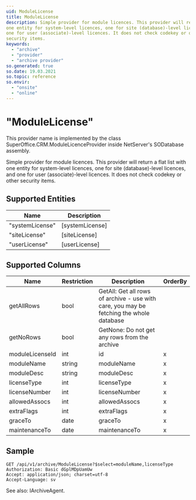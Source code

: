 ```yaml
---
uid: ModuleLicense
title: ModuleLicense
description: Simple provider for module licences. This provider will return a flat list with
one entity for system-level licences, one for site (database)-level licences, and
one for user (associate)-level licences. It does not check codekey or other
security items.
keywords:
  - "archive"
  - "provider"
  - "archive provider"
so.generated: true
so.date: 19.03.2021
so.topic: reference
so.envir:
  - "onsite"
  - "online"
---
```


# "ModuleLicense"

This provider name is implemented by the class <see cref="T:SuperOffice.CRM.ModuleLicenceProvider">SuperOffice.CRM.ModuleLicenceProvider</see> inside NetServer's SODatabase assembly.

Simple provider for module licences. This provider will return a flat list with
one entity for system-level licences, one for site (database)-level licences, and
one for user (associate)-level licences. It does not check codekey or other
security items.

## Supported Entities
| Name | Description |
| ---- | ----- |
|"systemLicense"|[systemLicense]|
|"siteLicense"|[siteLicense]|
|"userLicense"|[userLicense]|

## Supported Columns
| Name | Restriction | Description | OrderBy
| ---- | ----- | ------- | ------ |
|getAllRows|bool|GetAll: Get all rows of archive - use with care, you may be fetching the whole database|  |
|getNoRows|bool|GetNone: Do not get any rows from the archive|  |
|moduleLicenseId|int|id| x |
|moduleName|string|moduleName| x |
|moduleDesc|string|moduleDesc| x |
|licenseType|int|licenseType| x |
|licenseNumber|int|licenseNumber| x |
|allowedAssocs|int|allowedAssocs| x |
|extraFlags|int|extraFlags| x |
|graceTo|date|graceTo| x |
|maintenanceTo|date|maintenanceTo| x |

## Sample

```http!
GET /api/v1/archive/ModuleLicense?$select=moduleName,licenseType
Authorization: Basic dGplMDpUamUw
Accept: application/json; charset=utf-8
Accept-Language: sv

```



See also: <see cref="T:SuperOffice.CRM.Services.IArchiveAgent">IArchiveAgent</see>.</p>

